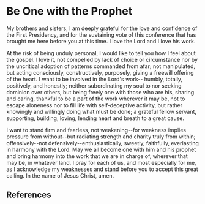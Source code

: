 # Be One with the Prophet

My brothers and sisters, I am deeply grateful for the love and confidence of
the First Presidency, and for the sustaining vote of this conference that has
brought me here before you at this time. I love the Lord and I love his work.

At the risk of being unduly personal, I would like to tell you how I feel
about the gospel. I love it, not compelled by lack of choice or circumstance
nor by the uncritical adoption of patterns commanded from afar; not
manipulated, but acting consciously, constructively, purposely, giving a
freewill offering of the heart. I want to be involved in the Lord's work--
humbly, totally, positively, and honestly; neither subordinating my soul to
nor seeking dominion over others, but being freely one with those who are his,
sharing and caring, thankful to be a part of the work wherever it may be, not
to escape aloneness nor to fill life with self-deceptive activity, but rather
knowingly and willingly doing what must be done; a grateful fellow servant,
supporting, building, loving, lending heart and breath to a great cause.

I want to stand firm and fearless, not weakening--for weakness implies
pressure from without--but radiating strength and charity truly from within;
offensively--not defensively--enthusiastically, sweetly, faithfully,
everlasting in harmony with the Lord. May we all become one with him and his
prophet and bring harmony into the work that we are in charge of, wherever
that may be, in whatever land, I pray for each of us, and most especially for
me, as I acknowledge my weaknesses and stand before you to accept this great
calling. In the name of Jesus Christ, amen.

## References

